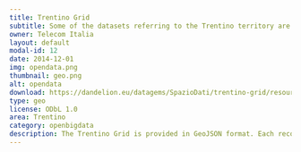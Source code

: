```yaml
---
title: Trentino Grid 
subtitle: Some of the datasets referring to the Trentino territory are spatially aggregated using a grid. We refer to this grid as the Trentino Grid. 
owner: Telecom Italia
layout: default
modal-id: 12
date: 2014-12-01
img: opendata.png
thumbnail: geo.png
alt: opendata
download: https://dandelion.eu/datagems/SpazioDati/trentino-grid/resource/
type: geo
license: ODbL 1.0
area: Trentino
category: openbigdata
description: The Trentino Grid is provided in GeoJSON format. Each record (or feature) describes a square providing the following information<br/><ul><li>Id of the square</li><li>Geometry of the square</li></ul>Reference system is WGS 84 - EPSG4326
---
```

